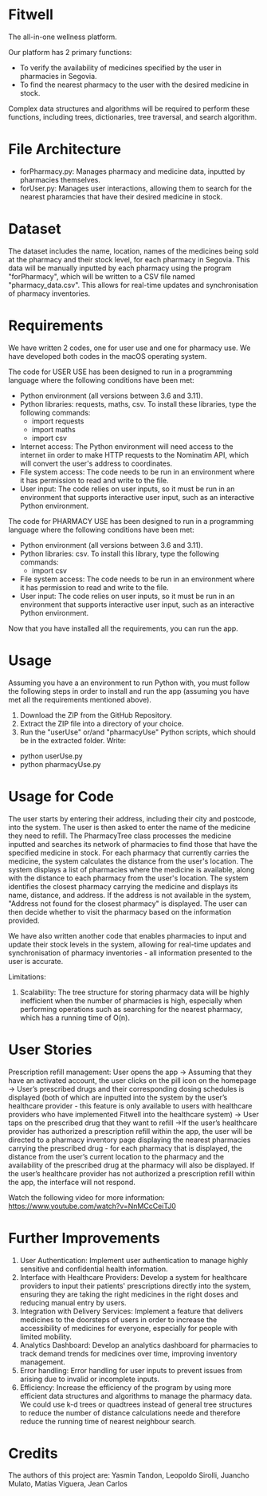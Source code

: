 # Fitwell
The all-in-one wellness platform.

Our platform has 2 primary functions:
* To verify the availability of medicines specified by the user in pharmacies in Segovia.
* To find the nearest pharmacy to the user with the desired medicine in stock.

Complex data structures and algorithms will be required to perform these functions, including trees, dictionaries, tree traversal, and search algorithm.

# File Architecture
* forPharmacy.py: Manages pharmacy and medicine data, inputted by pharmacies themselves.
* forUser.py: Manages user interactions, allowing them to search for the nearest pharamcies that have their desired medicine in stock.

# Dataset
The dataset includes the name, location, names of the medicines being sold at the pharmacy and their stock level, for each pharmacy in Segovia. This data will be manually inputted by each pharmacy using the program "forPharmacy", which will be written to a CSV file named "pharmacy_data.csv". This allows for real-time updates and synchronisation of pharmacy inventories.

# Requirements
We have written 2 codes, one for user use and one for pharmacy use. We have developed both codes in the macOS operating system.

The code for USER USE has been designed to run in a programming language where the following conditions have been met:
* Python environment (all versions between 3.6 and 3.11).
* Python libraries: requests, maths, csv. To install these libraries, type the following commands:
  * import requests
  * import maths
  * import csv
* Internet access: The Python environment will need access to the internet iin order to make HTTP requests to the Nominatim API, which will 
  convert the user's address to coordinates.
* File system access: The code needs to be run in an environment where it has permission to read and write to the file.
* User input: The code relies on user inputs, so it must be run in an environment that supports interactive user input, such as an
  interactive Python environment.

The code for PHARMACY USE has been designed to run in a programming language where the following conditions have been met:
* Python environment (all versions between 3.6 and 3.11).
* Python libraries: csv. To install this library, type the following commands:
  * import csv
* File system access: The code needs to be run in an environment where it has permission to read and write to the file.
* User input: The code relies on user inputs, so it must be run in an environment that supports interactive user input, such as an
  interactive Python environment.

Now that you have installed all the requirements, you can run the app.

# Usage
Assuming you have a an environment to run Python with, you must follow the following steps in order to install and run the app (assuming you have met all the requirements mentioned above).
1. Download the ZIP from the GitHub Repository.
2. Extract the ZIP file into a directory of your choice.
3. Run the "userUse" or/and "pharmacyUse" Python scripts, which should be in the extracted folder. Write:
  * python userUse.py
  * python pharmacyUse.py

# Usage for Code
The user starts by entering their address, including their city and postcode, into the system. The user is then asked to enter the name of the medicine they need to refill. The PharmacyTree class processes the medicine inputted and searches its network of pharmacies to find those that have the specified medicine in stock. For each pharmacy that currently carries the medicine, the system calculates the distance from the user's location. The system displays a list of pharmacies where the medicine is available, along with the distance to each pharmacy from the user's location. The system identifies the closest pharmacy carrying the medicine and displays its name, distance, and address. If the address is not available in the system, "Address not found for the closest pharmacy" is displayed. The user can then decide whether to visit the pharmacy based on the information provided.

We have also written another code that enables pharmacies to input and update their stock levels in the system, allowing for real-time updates and synchronisation of pharmacy inventories - all information presented to the user is accurate.

Limitations:
1. Scalability: The tree structure for storing pharmacy data will be highly inefficient when the number of pharmacies is high, especially when performing operations such as searching for the nearest pharmacy, which has a running time of O(n).

# User Stories
Prescription refill management:  User opens the app → Assuming that they have an activated account, the user clicks on the pill icon on the homepage → User’s prescribed drugs and their corresponding dosing schedules is displayed (both of which are inputted into the system by the user’s healthcare provider - this feature is only available to users with healthcare providers who have implemented Fitwell into the healthcare system) → User taps on the prescribed drug that they want to refill →If the user’s healthcare provider has authorized a prescription refill within the app, the user will be directed to a pharmacy inventory page displaying the nearest pharmacies carrying the prescribed drug - for each pharmacy that is displayed, the distance from the user’s current location to the pharmacy and the availability of the prescribed drug at the pharmacy will also be displayed. If the user’s healthcare provider has not authorized a prescription refill within the app, the interface will not respond.

Watch the following video for more information: https://www.youtube.com/watch?v=NnMCcCeiTJ0

# Further Improvements
1. User Authentication: Implement user authentication to manage highly sensitive and confidential health information.
2. Interface with Healthcare Providers: Develop a system for healthcare providers to input their patients' prescriptions directly into the system, ensuring they are taking the right medicines in the right doses and reducing manual entry by users.
3. Integration with Delivery Services: Implement a feature that delivers medicines to the doorsteps of users in order to increase the accessibility of medicines for everyone, especially for people with limited mobility.
4. Analytics Dashboard: Develop an analytics dashboard for pharmacies to track demand trends for medicines over time, improving inventory management.
5. Error handling: Error handling for user inputs to prevent issues from arising due to invalid or incomplete inputs.
6. Efficiency: Increase the efficiency of the program by using more efficient data structures and algorithms to manage the pharmacy data. We could use k-d trees or quadtrees instead of general tree structures to reduce the number of distance calculations neede and therefore reduce the running time of nearest neighbour search. 

# Credits
The authors of this project are:
Yasmin Tandon,
Leopoldo Sirolli, 
Juancho Mulato, 
Matías Viguera, 
Jean Carlos

